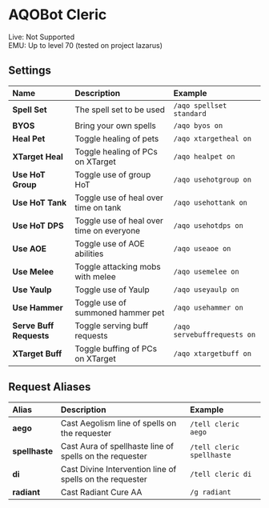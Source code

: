 # AQOBot Cleric

Live: Not Supported  
EMU: Up to level 70 (tested on project lazarus)

## Settings

| **Name** | **Description** | **Example** |
| :-- | :----- | :--- |
| **Spell Set** | The spell set to be used | `/aqo spellset standard` |
| **BYOS** | Bring your own spells | `/aqo byos on` |
| **Heal Pet** | Toggle healing of pets | `/aqo xtargetheal on` |
| **XTarget Heal** | Toggle healing of PCs on XTarget | `/aqo healpet on` |
| **Use HoT Group** | Toggle use of group HoT | `/aqo usehotgroup on` |
| **Use HoT Tank** | Toggle use of heal over time on tank | `/aqo usehottank on` |
| **Use HoT DPS** | Toggle use of heal over time on everyone | `/aqo usehotdps on` |
| **Use AOE** | Toggle use of AOE abilities | `/aqo useaoe on` |
| **Use Melee** | Toggle attacking mobs with melee | `/aqo usemelee on` |
| **Use Yaulp** | Toggle use of Yaulp | `/aqo useyaulp on` |
| **Use Hammer** | Toggle use of summoned hammer pet | `/aqo usehammer on` |
| **Serve Buff Requests** | Toggle serving buff requests | `/aqo servebuffrequests on` |
| **XTarget Buff** | Toggle buffing of PCs on XTarget | `/aqo xtargetbuff on` |

## Request Aliases

| **Alias** | **Description** | **Example** |
| :-- | :----- | :--- |
| **aego** | Cast Aegolism line of spells on the requester | `/tell cleric aego` |
| **spellhaste** | Cast Aura of spellhaste line of spells on the requester | `/tell cleric spellhaste` |
| **di** | Cast Divine Intervention line of spells on the requester | `/tell cleric di` |
| **radiant** | Cast Radiant Cure AA | `/g radiant ` |